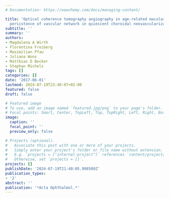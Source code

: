 ```yaml
---
# Documentation: https://wowchemy.com/docs/managing-content/

title: 'Optical coherence tomography angiography in age-related macular degeneration:
  persistence of vascular network in quiescent choroidal neovascularization'
subtitle: ''
summary: ''
authors:
- Magdalena A Wirth
- Florentina Freiberg
- Maximilian Pfau
- Juliana Wons
- Matthias D Becker
- Stephan Michels
tags: []
categories: []
date: '2017-06-01'
lastmod: 2024-07-19T23:40:07+02:00
featured: false
draft: false

# Featured image
# To use, add an image named `featured.jpg/png` to your page's folder.
# Focal points: Smart, Center, TopLeft, Top, TopRight, Left, Right, BottomLeft, Bottom, BottomRight.
image:
  caption: ''
  focal_point: ''
  preview_only: false

# Projects (optional).
#   Associate this post with one or more of your projects.
#   Simply enter your project's folder or file name without extension.
#   E.g. `projects = ["internal-project"]` references `content/project/deep-learning/index.md`.
#   Otherwise, set `projects = []`.
projects: []
publishDate: '2024-07-19T21:40:05.998509Z'
publication_types:
- '2'
abstract: ''
publication: '*Acta Ophthalmol.*'
---
```

